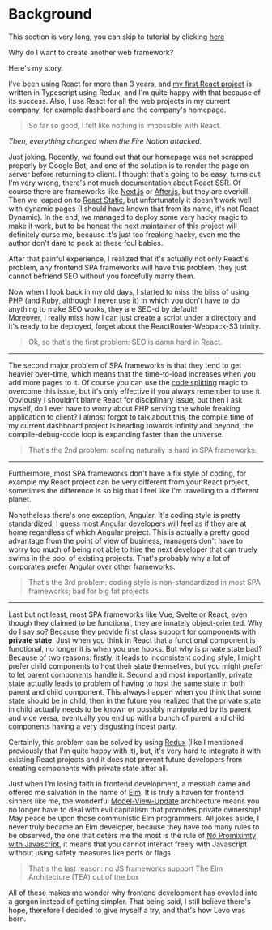 # Background
This section is very long, you can skip to tutorial by clicking [here](https://github.com/levo-framework/core/#tutorial)

Why do I want to create another web framework?  

Here's my story.  

I've been using React for more than 3 years, and [my first React project](https://ttap.surge.sh/#/select) is written in Typescript using Redux, and I'm quite happy with that because of its success. Also, I use React for all the web projects in my current company, for example dashboard and the company's homepage.  

> So far so good, I felt like nothing is impossible with React.  

*Then, everything changed when the Fire Nation attacked*. 

Just joking. Recently, we found out that our homepage was not scrapped properly by Google Bot, and one of the solution is to render the page on server before returning to client. I thought that's going to be easy, turns out I'm very wrong, there's not much documentation about React SSR. Of course there are frameworks like [Next.js](https://nextjs.org/) or [After.js](https://github.com/jaredpalmer/after.js), but they are overkill. Then we leaped on to [React Static](https://github.com/react-static/react-static), but unfortunately it doesn't work well with dynamic pages (I should have known that from its name, it's not React Dynamic). In the end, we managed to deploy some very hacky magic to make it work, but to be honest the next maintainer of this project will definitely curse me, because it's just too freaking hacky, even me the author don't dare to peek at these foul babies.  


After that painful experience, I realized that it's actually not only React's problem, any frontend SPA frameworks will have this problem, they just cannot befriend SEO without you forcefully marry them.

Now when I look back in my old days, I started to miss the bliss of using PHP (and Ruby, although I never use it) in which you don't have to do anything to make SEO works, they are SEO-d by default!  
Moreover, I really miss how I can just create a script under a directory and it's ready to be deployed, forget about the ReactRouter-Webpack-S3 trinity. 

> Ok, so that's the first problem: SEO is damn hard in React.

---

The second major problem of SPA frameworks is that they tend to get heavier over-time, which means that the time-to-load increases when you add more pages to it. Of course you can use the [code splitting](https://webpack.js.org/guides/code-splitting/) magic to overcome this issue, but it's only effective if you always remember to use it. Obviously I shouldn't blame React for disciplinary issue, but then I ask myself, do I ever have to worry about PHP serving the whole freaking application to client? I almost forgot to talk about this, the compile time of my current dashboard project is heading towards infinity and beyond, the compile-debug-code loop is expanding faster than the universe.

> That's the 2nd problem: scaling naturally is hard in SPA frameworks.

---

Furthermore, most SPA frameworks don't have a fix style of coding, for example my React project can be very different from your React project, sometimes the difference is so big that I feel like I'm travelling to a different planet. 

Nonetheless there's one exception, Angular. It's coding style is pretty standardized, I guess most Angular developers will feel as if they are at home regardless of which Angular project. This is actually a pretty good advantage from the point of view of business, managers don't have to worry too much of being not able to hire the next developer that can truely swims in the pool of existing projects. That's probably why a lot of [corporates prefer Angular over other frameworks](https://www.techrepublic.com/article/angular-vs-react-who-wins-the-front-end-battle-in-the-enterprise/#:~:text=Angular%20is%20more%20popular%20than,React%20was%20mentioned%20in%2037%25.).

> That's the 3rd problem: coding style is non-standardized in most SPA frameworks; bad for big fat projects

---

Last but not least, most SPA frameworks like Vue, Svelte or React, even though they claimed to be functional, they are innately object-oriented. Why do I say so? Because they provide first class support for components with **private state**. Just when you think in React that a functional component is functional, no longer it is when you use hooks. But why is private state bad? Because of two reasons: firstly, it leads to inconsistent coding style, I might prefer child components to host their state themselves, but you might prefer to let parent components handle it. Second and most importantly, private state actually leads to problem of having to host the same state in both parent and child component. This always happen when you think that some state should be in child, then in the future you realized that the private state in child actually needs to be known or possibly manipulated by its parent and vice versa, eventually you end up with a bunch of parent and child components having a very disgusting incest party.

Certainly, this problem can be solved by using [Redux](https://redux.js.org/) (like I mentioned previously that I'm quite happy with it), but, it's very hard to integrate it with existing React projects and it does not prevent future developers from creating components with private state after all.

Just when I'm losing faith in frontend development, a messiah came and offered me salvation in the name of [Elm](https://elm-lang.org/). It is truly a haven for frontend sinners like me, the wonderful [Model-View-Update](https://guide.elm-lang.org/architecture/) architecture means you no longer have to deal with evil capitalism that promotes private ownership! May peace be upon those communistic Elm programmers. All jokes aside, I never truly became an Elm developer, because they have too many rules to be observed, the one that deters me the most is the rule of [No Promiximty with Javascript](https://www.reddit.com/r/elm/comments/5g3540/the_elm_alienation/), it means that you cannot interact freely with Javascript without using safety measures like ports or flags. 

> That's the last reason: no JS frameworks support The Elm Architecture (TEA) out of the box

All of these makes me wonder why frontend development has evovled into a gorgon instead of getting simpler. That being said, I still believe there's hope, therefore I decided to give myself a try, and that's how Levo was born.
